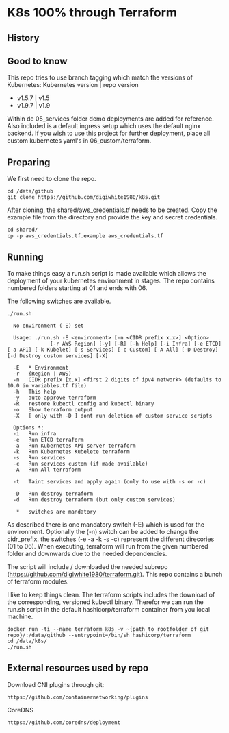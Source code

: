 # K8s 100% through Terraform

## History

## Good to know
This repo tries to use branch tagging which match the versions of Kubernetes:
Kubernetes version | repo version
* v1.5.7 | v1.5
* v1.9.7 | v1.9

Within de 05_services folder demo deployments are added for reference. Also included is a default ingress setup which uses the default nginx backend.
If you wish to use this project for further deployment, place all custom kubernetes yaml's in 06_custom/terraform.

## Preparing
We first need to clone the repo.
```
cd /data/github
git clone https://github.com/digiwhite1980/k8s.git
```
After cloning, the shared/aws_credentials.tf needs to be created. Copy the example file from the directory and provide the key and secret credentials.
```
cd shared/
cp -p aws_credentials.tf.example aws_credentials.tf
```

## Running
To make things easy a run.sh script is made available which allows the deployment of your kubernetes environment in stages.
The repo contains numbered folders starting at 01 and ends with 06.

The following switches are available.
```
./run.sh

  No environment (-E) set

  Usage: ./run.sh -E <environment> [-n <CIDR prefix x.x>] <Option>
              [-r AWS Region] [-y] [-R] [-h Help] [-i Infra] [-e ETCD] [-a API] [-k Kubelet] [-s Services] [-c Custom] [-A All] [-D Destroy] [-d Destroy custom services] [-X]

  -E   * Environment
  -r   {Region | AWS)
  -n   CIDR prefix [x.x] <first 2 digits of ipv4 network> (defaults to 10.0 in variables.tf file)
  -h   This help
  -y   auto-approve terraform
  -R   restore kubectl config and kubectl binary
  -o   Show terraform output
  -X   [ only with -D ] dont run deletion of custom service scripts

  Options *:
  -i   Run infra
  -e   Run ETCD terraform
  -a   Run Kubernetes API server terraform
  -k   Run Kubernetes Kubelete terraform
  -s   Run services
  -c   Run services custom (if made available)
  -A   Run All terraform

  -t   Taint services and apply again (only to use with -s or -c)

  -D   Run destroy terraform
  -d   Run destroy terraform (but only custom services)

   *   switches are mandatory
```
As described there is one mandatory switch (-E) which is used for the environment. Optionally the (-n) switch can be added to change the cidr_prefix.
the switches (-e -a -k -s -c) represent the different direcories (01 to 06). When executing, terraform will run from the given numbered folder and downwards due to the needed dependencies.

The script will include / downloaded the needed subrepo (https://github.com/digiwhite1980/terraform.git). This repo contains a bunch of terraform modules.

I like to keep things clean. The terraform scripts includes the download of the corresponding, versioned kubectl binary. Therefor we can run the run.sh script in the default
hashicorp/terraform container from you local machine.
```
docker run -ti --name terraform_k8s -v ~{path to rootfolder of git repo}/:/data/github --entrypoint=/bin/sh hashicorp/terraform
cd /data/k8s/
./run.sh
```

## External resources used by repo
Download CNI plugins through git:
```
https://github.com/containernetworking/plugins
```

CoreDNS
```
https://github.com/coredns/deployment
```
